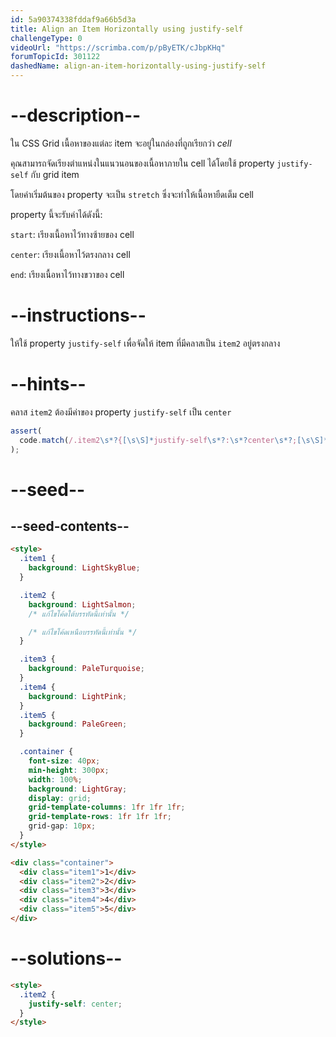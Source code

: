 ```yaml
---
id: 5a90374338fddaf9a66b5d3a
title: Align an Item Horizontally using justify-self
challengeType: 0
videoUrl: "https://scrimba.com/p/pByETK/cJbpKHq"
forumTopicId: 301122
dashedName: align-an-item-horizontally-using-justify-self
---
```


# --description--

ใน CSS Grid เนื้อหาของแต่ละ item จะอยู่ในกล่องที่ถูกเรียกว่า <dfn>cell</dfn>

คุณสามารถจัดเรียงตำแหน่งในแนวนอนของเนื้อหาภายใน cell ได้โดยใช้ property `justify-self` กับ grid item

โดยค่าเริ่มต้นของ property จะเป็น `stretch` ซึ่งจะทำให้เนื้อหายืดเต็ม cell

property นี้จะรับค่าได้ดังนี้:

`start`: เรียงเนื้อหาไว้ทางซ้ายของ cell

`center`: เรียงเนื้อหาไว้ตรงกลาง cell

`end`: เรียงเนื้อหาไว้ทางขวาของ cell

# --instructions--

ให้ใช้ property `justify-self` เพื่อจัดให้ item ที่มีคลาสเป็น `item2` อยู่ตรงกลาง

# --hints--

คลาส `item2` ต้องมีค่าของ property `justify-self` เป็น `center`

```js
assert(
  code.match(/.item2\s*?{[\s\S]*justify-self\s*?:\s*?center\s*?;[\s\S]*}/gi)
);
```

# --seed--

## --seed-contents--

```html
<style>
  .item1 {
    background: LightSkyBlue;
  }

  .item2 {
    background: LightSalmon;
    /* แก้ไขโค้ดใต้บรรทัดนี้เท่านั้น */

    /* แก้ไขโค้ดเหนือบรรทัดนี้เท่านั้น */
  }

  .item3 {
    background: PaleTurquoise;
  }
  .item4 {
    background: LightPink;
  }
  .item5 {
    background: PaleGreen;
  }

  .container {
    font-size: 40px;
    min-height: 300px;
    width: 100%;
    background: LightGray;
    display: grid;
    grid-template-columns: 1fr 1fr 1fr;
    grid-template-rows: 1fr 1fr 1fr;
    grid-gap: 10px;
  }
</style>

<div class="container">
  <div class="item1">1</div>
  <div class="item2">2</div>
  <div class="item3">3</div>
  <div class="item4">4</div>
  <div class="item5">5</div>
</div>
```

# --solutions--

```html
<style>
  .item2 {
    justify-self: center;
  }
</style>
```
